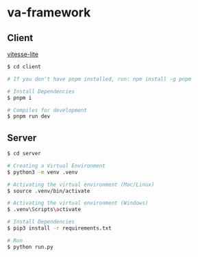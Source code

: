 
# va-framework

## Client

[vitesse-lite](https://github.com/antfu/vitesse-lite)

```bash
$ cd client

# If you don't have pnpm installed, run: npm install -g pnpm

# Install Dependencies
$ pnpm i

# Compiles for development
$ pnpm run dev
```

## Server

```bash
$ cd server

# Creating a Virtual Environment
$ python3 -m venv .venv

# Activating the virtual environment (Mac/Linux)
$ source .venv/bin/activate

# Activating the virtual environment (Windows)
$ .venv\Scripts\activate

# Install Dependencies
$ pip3 install -r requirements.txt

# Run
$ python run.py
```
